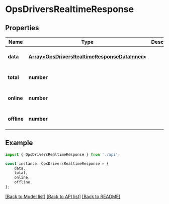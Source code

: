 # OpsDriversRealtimeResponse


## Properties

Name | Type | Description | Notes
------------ | ------------- | ------------- | -------------
**data** | [**Array&lt;OpsDriversRealtimeResponseDataInner&gt;**](OpsDriversRealtimeResponseDataInner.md) |  | [optional] [default to undefined]
**total** | **number** |  | [optional] [default to undefined]
**online** | **number** |  | [optional] [default to undefined]
**offline** | **number** |  | [optional] [default to undefined]

## Example

```typescript
import { OpsDriversRealtimeResponse } from './api';

const instance: OpsDriversRealtimeResponse = {
    data,
    total,
    online,
    offline,
};
```

[[Back to Model list]](../README.md#documentation-for-models) [[Back to API list]](../README.md#documentation-for-api-endpoints) [[Back to README]](../README.md)
